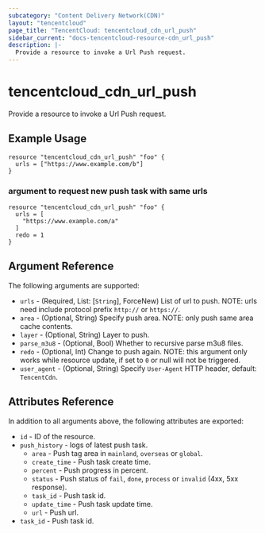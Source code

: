 ```yaml
---
subcategory: "Content Delivery Network(CDN)"
layout: "tencentcloud"
page_title: "TencentCloud: tencentcloud_cdn_url_push"
sidebar_current: "docs-tencentcloud-resource-cdn_url_push"
description: |-
  Provide a resource to invoke a Url Push request.
---
```


# tencentcloud_cdn_url_push

Provide a resource to invoke a Url Push request.

## Example Usage

```hcl
resource "tencentcloud_cdn_url_push" "foo" {
  urls = ["https://www.example.com/b"]
}
```

### argument to request new push task with same urls

```hcl
resource "tencentcloud_cdn_url_push" "foo" {
  urls = [
    "https://www.example.com/a"
  ]
  redo = 1
}
```

## Argument Reference

The following arguments are supported:

* `urls` - (Required, List: [`String`], ForceNew) List of url to push. NOTE: urls need include protocol prefix `http://` or `https://`.
* `area` - (Optional, String) Specify push area. NOTE: only push same area cache contents.
* `layer` - (Optional, String) Layer to push.
* `parse_m3u8` - (Optional, Bool) Whether to recursive parse m3u8 files.
* `redo` - (Optional, Int) Change to push again. NOTE: this argument only works while resource update, if set to `0` or null will not be triggered.
* `user_agent` - (Optional, String) Specify `User-Agent` HTTP header, default: `TencentCdn`.

## Attributes Reference

In addition to all arguments above, the following attributes are exported:

* `id` - ID of the resource.
* `push_history` - logs of latest push task.
  * `area` - Push tag area in `mainland`, `overseas` or `global`.
  * `create_time` - Push task create time.
  * `percent` - Push progress in percent.
  * `status` - Push status of `fail`, `done`, `process` or `invalid` (4xx, 5xx response).
  * `task_id` - Push task id.
  * `update_time` - Push task update time.
  * `url` - Push url.
* `task_id` - Push task id.



